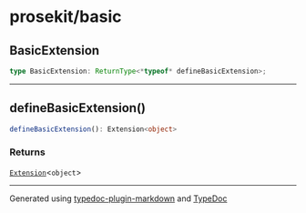 # prosekit/basic

<a id="basicextension" name="basicextension"></a>

## BasicExtension

```ts
type BasicExtension: ReturnType<*typeof* defineBasicExtension>;
```

***

<a id="definebasicextension" name="definebasicextension"></a>

## defineBasicExtension()

```ts
defineBasicExtension(): Extension<object>
```

### Returns

[`Extension`](core.md#extensiont)\<`object`\>

***

Generated using [typedoc-plugin-markdown](https://www.npmjs.com/package/typedoc-plugin-markdown) and [TypeDoc](https://typedoc.org/)
